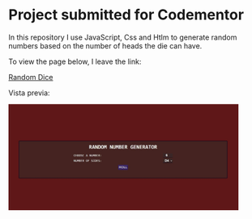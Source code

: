 # Project submitted for Codementor

In this repository I use JavaScript, Css and Htlm to generate random numbers based on the number of heads the die can have.

To view the page below, I leave the link:

<a href="http://juakolp86.github.io/random-dice/" target="_blank" rel="noopener noreferrer">Random Dice</a>

Vista previa:

<img src="Captura.JPG" style="width: 90%; height: auto; text-align: center; align-items: center; margin: auto;">
